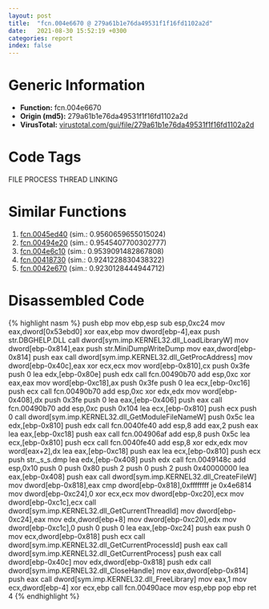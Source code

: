 ```yaml
---
layout: post
title:  "fcn.004e6670 @ 279a61b1e76da49531f1f16fd1102a2d"
date:   2021-08-30 15:52:19 +0300
categories: report
index: false
---
```


# Generic Information
- **Function:** fcn.004e6670
- **Origin (md5):** 279a61b1e76da49531f1f16fd1102a2d
- **VirusTotal:** [virustotal.com/gui/file/279a61b1e76da49531f1f16fd1102a2d][virustotal_ref]

# Code Tags
<span class="tag" id="FILE">FILE</span>
<span class="tag" id="PROCESS">PROCESS</span>
<span class="tag" id="THREAD">THREAD</span>
<span class="tag" id="LINKING">LINKING</span>


# Similar Functions

1. [fcn.0045ed40][similar_1_ref] (sim.: 0.9560659655015024)
2. [fcn.00494e20][similar_2_ref] (sim.: 0.9545407700302777)
3. [fcn.004e6c10][similar_3_ref] (sim.: 0.9539091482867808)
4. [fcn.00418730][similar_4_ref] (sim.: 0.9241228830438322)
5. [fcn.0042e670][similar_5_ref] (sim.: 0.9230128444944712)


# Disassembled Code

{% highlight nasm %}
push ebp
mov ebp,esp
sub esp,0xc24
mov eax,dword[0x53ebd0]
xor eax,ebp
mov dword[ebp-4],eax
push str.DBGHELP.DLL
call dword[sym.imp.KERNEL32.dll_LoadLibraryW]
mov dword[ebp-0x814],eax
push str.MiniDumpWriteDump
mov eax,dword[ebp-0x814]
push eax
call dword[sym.imp.KERNEL32.dll_GetProcAddress]
mov dword[ebp-0x40c],eax
xor ecx,ecx
mov word[ebp-0x810],cx
push 0x3fe
push 0
lea edx,[ebp-0x80e]
push edx
call fcn.00490b70
add esp,0xc
xor eax,eax
mov word[ebp-0xc18],ax
push 0x3fe
push 0
lea ecx,[ebp-0xc16]
push ecx
call fcn.00490b70
add esp,0xc
xor edx,edx
mov word[ebp-0x408],dx
push 0x3fe
push 0
lea eax,[ebp-0x406]
push eax
call fcn.00490b70
add esp,0xc
push 0x104
lea ecx,[ebp-0x810]
push ecx
push 0
call dword[sym.imp.KERNEL32.dll_GetModuleFileNameW]
push 0x5c
lea edx,[ebp-0x810]
push edx
call fcn.0040fe40
add esp,8
add eax,2
push eax
lea eax,[ebp-0xc18]
push eax
call fcn.004906af
add esp,8
push 0x5c
lea ecx,[ebp-0x810]
push ecx
call fcn.0040fe40
add esp,8
xor edx,edx
mov word[eax+2],dx
lea eax,[ebp-0xc18]
push eax
lea ecx,[ebp-0x810]
push ecx
push str._s_s.dmp
lea edx,[ebp-0x408]
push edx
call fcn.0049148c
add esp,0x10
push 0
push 0x80
push 2
push 0
push 2
push 0x40000000
lea eax,[ebp-0x408]
push eax
call dword[sym.imp.KERNEL32.dll_CreateFileW]
mov dword[ebp-0x818],eax
cmp dword[ebp-0x818],0xffffffff
je 0x4e6814
mov dword[ebp-0xc24],0
xor ecx,ecx
mov dword[ebp-0xc20],ecx
mov dword[ebp-0xc1c],ecx
call dword[sym.imp.KERNEL32.dll_GetCurrentThreadId]
mov dword[ebp-0xc24],eax
mov edx,dword[ebp+8]
mov dword[ebp-0xc20],edx
mov dword[ebp-0xc1c],0
push 0
push 0
lea eax,[ebp-0xc24]
push eax
push 0
mov ecx,dword[ebp-0x818]
push ecx
call dword[sym.imp.KERNEL32.dll_GetCurrentProcessId]
push eax
call dword[sym.imp.KERNEL32.dll_GetCurrentProcess]
push eax
call dword[ebp-0x40c]
mov edx,dword[ebp-0x818]
push edx
call dword[sym.imp.KERNEL32.dll_CloseHandle]
mov eax,dword[ebp-0x814]
push eax
call dword[sym.imp.KERNEL32.dll_FreeLibrary]
mov eax,1
mov ecx,dword[ebp-4]
xor ecx,ebp
call fcn.00490ace
mov esp,ebp
pop ebp
ret 4
{% endhighlight %}


[similar_1_ref]: /report/fcn.0045ed40@17d73cbafe6dd96dd6f2291fab06fbb5
[similar_2_ref]: /report/fcn.00494e20@289859175c221b107317af7727d26c17
[similar_3_ref]: /report/fcn.004e6c10@be7fba7cc724acf4ae2900d99e0fc9c3
[similar_4_ref]: /report/fcn.00418730@279a61b1e76da49531f1f16fd1102a2d
[similar_5_ref]: /report/fcn.0042e670@279a61b1e76da49531f1f16fd1102a2d
[virustotal_ref]: https://www.virustotal.com/gui/file/279a61b1e76da49531f1f16fd1102a2d
